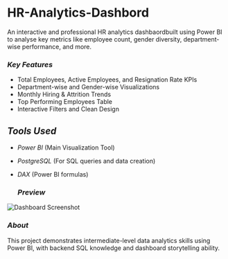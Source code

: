 # HR-Analytics-Dashbord

An interactive and professional HR analytics dashbaordbuilt using Power BI to analyse key metrics like employee count, gender diversity, department-wise performance, and more.

### *Key Features*
- Total Employees, Active Employees, and Resignation Rate KPIs
- Department-wise and Gender-wise Visualizations
- Monthly Hiring & Attrition Trends
- Top Performing Employees Table
- Interactive Filters and Clean Design

## *Tools Used*
- *Power BI* (Main Visualization Tool)
- *PostgreSQL* (For SQL queries and data creation)
- *DAX* (Power BI formulas)

  ### *Preview*
![Dashboard Screenshot](dashboard_screenshot.png)

### *About*
This project demonstrates intermediate-level data analytics skills using Power BI, with backend SQL knowledge and dashboard storytelling ability.

